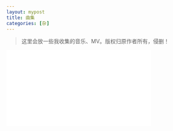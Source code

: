 ```yaml
---
layout: mypost
title: 曲集
categories: [杂]
---
```

> 这里会放一些我收集的音乐、MV。版权归原作者所有，侵删！
<iframe src="//player.bilibili.com/player.html?aid=511151900&bvid=BV1hu411C7cR&cid=589707719&page=1&as_wide=1&high_quality=1&danmaku=0" scrolling="no" border="0" frameborder="no" framespacing="0" allowfullscreen="true" width="75%" height="200px"> </iframe>
